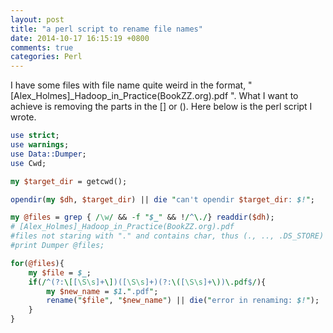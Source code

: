 ```yaml
---
layout: post
title: "a perl script to rename file names"
date: 2014-10-17 16:15:19 +0800
comments: true
categories: Perl
---
```

I have some files with file name quite weird in the format, "[Alex_Holmes]_Hadoop_in_Practice(BookZZ.org).pdf
". What I want to achieve is removing the parts in the [] or ().  Here below is the perl script I wrote. 

```pl
use strict;
use warnings;
use Data::Dumper;
use Cwd;

my $target_dir = getcwd();

opendir(my $dh, $target_dir) || die "can't opendir $target_dir: $!";

my @files = grep { /\w/ && -f "$_" && !/^\./} readdir($dh);
# [Alex_Holmes]_Hadoop_in_Practice(BookZZ.org).pdf
#files not staring with "." and contains char, thus (., .., .DS_STORE) will be ignored.
#print Dumper @files;

for(@files){
    my $file = $_;
    if(/^(?:\[[\S\s]+\])([\S\s]+)(?:\([\S\s]+\))\.pdf$/){
        my $new_name = $1.".pdf";
        rename("$file", "$new_name") || die("error in renaming: $!");
    }
}
```